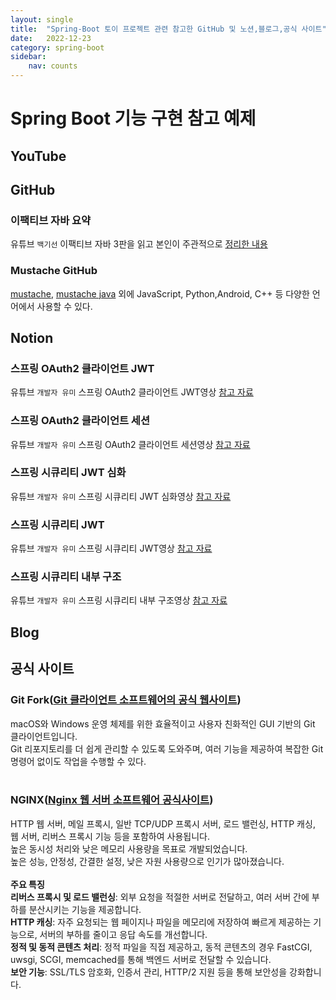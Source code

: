 ```yaml
---
layout: single
title:  "Spring-Boot 토이 프로젝트 관련 참고한 GitHub 및 노션,블로그,공식 사이트"
date:   2022-12-23
category: spring-boot
sidebar:
    nav: counts
---
```

# Spring Boot 기능 구현 참고 예제
## YouTube




## GitHub
### 이팩티브 자바 요약
유튜브 `백기선` 이팩티브 자바 3판을 읽고 본인이 주관적으로 [정리한 내용][effective-java]
### Mustache GitHub
[mustache][Mustache], [mustache java][Mustache-Java] 외에 JavaScript, Python,Android, C++ 등 다양한 언어에서 사용할 수 있다.



## Notion
### 스프링 OAuth2 클라이언트 JWT
유튜브 `개발자 유미` 스프링 OAuth2 클라이언트 JWT영상 [참고 자료][OAuth2-JWT]
### 스프링 OAuth2 클라이언트 세션
유튜브 `개발자 유미` 스프링 OAuth2 클라이언트 세션영상 [참고 자료][OAuth2]
### 스프링 시큐리티 JWT 심화
유튜브 `개발자 유미` 스프링 시큐리티 JWT 심화영상 [참고 자료][JWT-Hard]
### 스프링 시큐리티 JWT
 유튜브 `개발자 유미` 스프링 시큐리티 JWT영상 [참고 자료][JWT]
### 스프링 시큐리티 내부 구조
 유튜브 `개발자 유미` 스프링 시큐리티 내부 구조영상 [참고 자료][Security]




## Blog







## 공식 사이트
### Git Fork([Git 클라이언트 소프트웨어의 공식 웹사이트][Git-Fork])
macOS와 Windows 운영 체제를 위한 효율적이고 사용자 친화적인 GUI 기반의 Git 클라이언트입니다.<br>Git 리포지토리를 더 쉽게 관리할 수 있도록 도와주며, 여러 기능을 제공하여 복잡한 Git 명령어 없이도 작업을 수행할 수 있다.<br><br>
### NGINX([Nginx 웹 서버 소프트웨어 공식사이트][Nginx])
HTTP 웹 서버, 메일 프록시, 일반 TCP/UDP 프록시 서버, 로드 밸런싱, HTTP 캐싱, 웹 서버, 리버스 프록시 기능 등을 포함하여 사용됩니다.<br> 높은 동시성 처리와 낮은 메모리 사용량을 목표로 개발되었습니다.<br>
높은 성능, 안정성, 간결한 설정, 낮은 자원 사용량으로 인기가 많아졌습니다.
<br><br>**주요 특징**<br>
**리버스 프록시 및 로드 밸런싱**: 외부 요청을 적절한 서버로 전달하고, 여러 서버 간에 부하를 분산시키는 기능을 제공합니다.<br>
**HTTP 캐싱**: 자주 요청되는 웹 페이지나 파일을 메모리에 저장하여 빠르게 제공하는 기능으로, 서버의 부하를 줄이고 응답 속도를 개선합니다.<br>
**정적 및 동적 콘텐츠 처리**: 정적 파일을 직접 제공하고, 동적 콘텐츠의 경우 FastCGI, uwsgi, SCGI, memcached를 통해 백엔드 서버로 전달할 수 있습니다.<br>
**보안 기능**: SSL/TLS 암호화, 인증서 관리, HTTP/2 지원 등을 통해 보안성을 강화합니다.<br>




[OAuth2]: https://substantial-park-a17.notion.site/OAuth2-295f3799ed7f47dcabf537dce52ea9e7
[JWT]: https://substantial-park-a17.notion.site/JWT-7a5cd1cf278a407fae9f35166da5ab03
[OAuth2-JWT]: https://substantial-park-a17.notion.site/OAuth2-JWT-2c0ed188191f48bc8f1f45b73eef4f65
[JWT-Hard]: https://substantial-park-a17.notion.site/JWT-c0bc9713fc284858ac5b7b69a2403893
[Security]: https://substantial-park-a17.notion.site/f8cccf6431dc43c8a31599798300970f
[effective-java]: https://github.com/keesun/study/blob/master/effective-java/Readme.md
[Mustache]: https://github.com/mustache/mustache.github.com
[Mustache-Java]: https://github.com/spullara/mustache.java
[Git-Fork]: https://git-fork.com/
[Nginx]: http://nginx.org/en/docs/